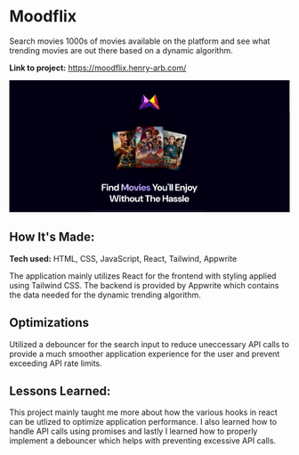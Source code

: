 # Moodflix

Search movies 1000s of movies available on the platform and see what trending movies are out there based on a dynamic algorithm.

**Link to project:** https://moodflix.henry-arb.com/

![alt text](image.png)

## How It's Made:

**Tech used:** HTML, CSS, JavaScript, React, Tailwind, Appwrite

The application mainly utilizes React for the frontend with styling applied using Tailwind CSS. The backend is provided by Appwrite which contains the data needed for the dynamic trending algorithm.

## Optimizations

Utilized a debouncer for the search input to reduce uneccessary API calls to provide a much smoother application experience for the user and prevent exceeding API rate limits.

## Lessons Learned:

This project mainly taught me more about how the various hooks in react can be utlized to optimize application performance. I also learned how to handle API calls using promises and lastly I learned how to properly implement a debouncer which helps with preventing excessive API calls.
